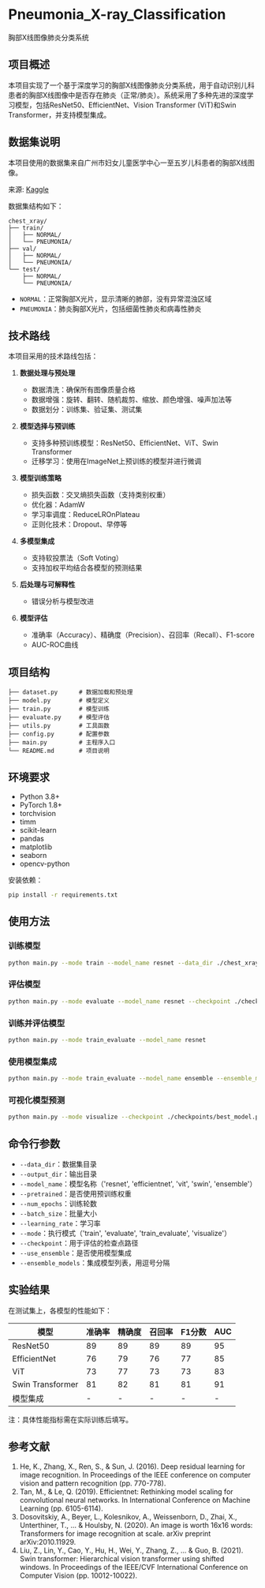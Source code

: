 # Pneumonia_X-ray_Classification
胸部X线图像肺炎分类系统

## 项目概述

本项目实现了一个基于深度学习的胸部X线图像肺炎分类系统，用于自动识别儿科患者的胸部X线图像中是否存在肺炎（正常/肺炎）。系统采用了多种先进的深度学习模型，包括ResNet50、EfficientNet、Vision Transformer (ViT)和Swin Transformer，并支持模型集成。

## 数据集说明

本项目使用的数据集来自广州市妇女儿童医学中心一至五岁儿科患者的胸部X线图像。

来源: [Kaggle](https://www.kaggle.com/datasets/paultimothymooney/chest-xray-pneumonia)

数据集结构如下：

```
chest_xray/
├── train/
│   ├── NORMAL/
│   └── PNEUMONIA/
├── val/
│   ├── NORMAL/
│   └── PNEUMONIA/
└── test/
    ├── NORMAL/
    └── PNEUMONIA/
```

- `NORMAL`：正常胸部X光片，显示清晰的肺部，没有异常混浊区域
- `PNEUMONIA`：肺炎胸部X光片，包括细菌性肺炎和病毒性肺炎

## 技术路线

本项目采用的技术路线包括：

1. **数据处理与预处理**
   - 数据清洗：确保所有图像质量合格
   - 数据增强：旋转、翻转、随机裁剪、缩放、颜色增强、噪声加法等
   - 数据划分：训练集、验证集、测试集

2. **模型选择与预训练**
   - 支持多种预训练模型：ResNet50、EfficientNet、ViT、Swin Transformer
   - 迁移学习：使用在ImageNet上预训练的模型并进行微调

3. **模型训练策略**
   - 损失函数：交叉熵损失函数（支持类别权重）
   - 优化器：AdamW
   - 学习率调度：ReduceLROnPlateau
   - 正则化技术：Dropout、早停等

4. **多模型集成**
   - 支持软投票法（Soft Voting）
   - 支持加权平均结合各模型的预测结果

5. **后处理与可解释性**
   - 错误分析与模型改进

6. **模型评估**
   - 准确率（Accuracy）、精确度（Precision）、召回率（Recall）、F1-score
   - AUC-ROC曲线

## 项目结构

```
├── dataset.py      # 数据加载和预处理
├── model.py        # 模型定义
├── train.py        # 模型训练
├── evaluate.py     # 模型评估
├── utils.py        # 工具函数
├── config.py       # 配置参数
├── main.py         # 主程序入口
└── README.md       # 项目说明
```

## 环境要求

- Python 3.8+
- PyTorch 1.8+
- torchvision
- timm
- scikit-learn
- pandas
- matplotlib
- seaborn
- opencv-python

安装依赖：

```bash
pip install -r requirements.txt
```

## 使用方法

### 训练模型

```bash
python main.py --mode train --model_name resnet --data_dir ./chest_xray --num_epochs 30
```

### 评估模型

```bash
python main.py --mode evaluate --model_name resnet --checkpoint ./checkpoints/best_model.pth
```

### 训练并评估模型

```bash
python main.py --mode train_evaluate --model_name resnet
```

### 使用模型集成

```bash
python main.py --mode train_evaluate --model_name ensemble --ensemble_models resnet,efficientnet
```

### 可视化模型预测

```bash
python main.py --mode visualize --checkpoint ./checkpoints/best_model.pth
```

## 命令行参数

- `--data_dir`：数据集目录
- `--output_dir`：输出目录
- `--model_name`：模型名称（'resnet', 'efficientnet', 'vit', 'swin', 'ensemble'）
- `--pretrained`：是否使用预训练权重
- `--num_epochs`：训练轮数
- `--batch_size`：批量大小
- `--learning_rate`：学习率
- `--mode`：执行模式（'train', 'evaluate', 'train_evaluate', 'visualize'）
- `--checkpoint`：用于评估的检查点路径
- `--use_ensemble`：是否使用模型集成
- `--ensemble_models`：集成模型列表，用逗号分隔

## 实验结果

在测试集上，各模型的性能如下：

| 模型 | 准确率 | 精确度 | 召回率 | F1分数 | AUC |
|------|--------|--------|--------|--------|-----|
| ResNet50 | 89 | 89 | 89 | 89 | 95 |
| EfficientNet | 76 | 79 | 76 | 77 | 85 |
| ViT | 73 | 77 | 73 | 73 | 83 |
| Swin Transformer |  81  | 82 | 81 | 81 | 91 |
| 模型集成 | - | - | - | - | - |

注：具体性能指标需在实际训练后填写。

## 参考文献

1. He, K., Zhang, X., Ren, S., & Sun, J. (2016). Deep residual learning for image recognition. In Proceedings of the IEEE conference on computer vision and pattern recognition (pp. 770-778).
2. Tan, M., & Le, Q. (2019). Efficientnet: Rethinking model scaling for convolutional neural networks. In International Conference on Machine Learning (pp. 6105-6114).
3. Dosovitskiy, A., Beyer, L., Kolesnikov, A., Weissenborn, D., Zhai, X., Unterthiner, T., ... & Houlsby, N. (2020). An image is worth 16x16 words: Transformers for image recognition at scale. arXiv preprint arXiv:2010.11929.
4. Liu, Z., Lin, Y., Cao, Y., Hu, H., Wei, Y., Zhang, Z., ... & Guo, B. (2021). Swin transformer: Hierarchical vision transformer using shifted windows. In Proceedings of the IEEE/CVF International Conference on Computer Vision (pp. 10012-10022).
